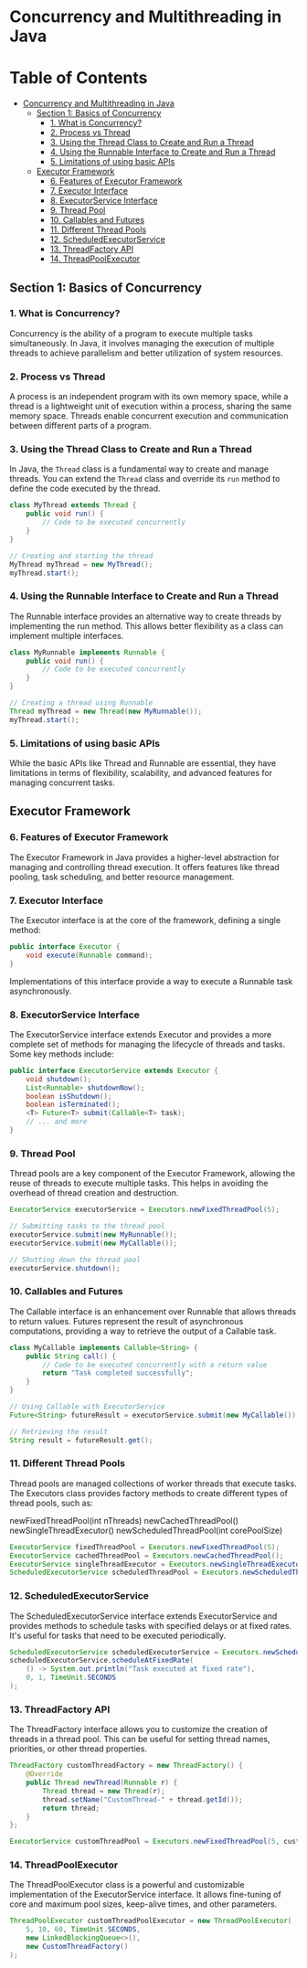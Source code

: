 # Concurrency and Multithreading in Java

# Table of Contents

- [Concurrency and Multithreading in Java](#concurrency-and-multithreading-in-java)
  - [Section 1: Basics of Concurrency](#section-1-basics-of-concurrency)
    - [1. What is Concurrency?](#1-what-is-concurrency)
    - [2. Process vs Thread](#2-process-vs-thread)
    - [3. Using the Thread Class to Create and Run a Thread](#3-using-the-thread-class-to-create-and-run-a-thread)
    - [4. Using the Runnable Interface to Create and Run a Thread](#4-using-the-runnable-interface-to-create-and-run-a-thread)
    - [5. Limitations of using basic APIs](#5-limitations-of-using-basic-apis)
  - [Executor Framework](#executor-framework)
    - [6. Features of Executor Framework](#6-features-of-executor-framework)
    - [7. Executor Interface](#7-executor-interface)
    - [8. ExecutorService Interface](#8-executorservice-interface)
    - [9. Thread Pool](#9-thread-pool)
    - [10. Callables and Futures](#10-callables-and-futures)
    - [11. Different Thread Pools](#11-different-thread-pools)
    - [12. ScheduledExecutorService](#12-scheduledexecutorservice)
    - [13. ThreadFactory API](#13-threadfactory-api)
    - [14. ThreadPoolExecutor](#14-threadpoolexecutor)


## Section 1: Basics of Concurrency

### 1. What is Concurrency?
Concurrency is the ability of a program to execute multiple tasks simultaneously. In Java, it involves managing the execution of multiple threads to achieve parallelism and better utilization of system resources.

### 2. Process vs Thread
A process is an independent program with its own memory space, while a thread is a lightweight unit of execution within a process, sharing the same memory space. Threads enable concurrent execution and communication between different parts of a program.

### 3. Using the Thread Class to Create and Run a Thread
In Java, the `Thread` class is a fundamental way to create and manage threads. You can extend the `Thread` class and override its `run` method to define the code executed by the thread.

```java
class MyThread extends Thread {
    public void run() {
        // Code to be executed concurrently
    }
}

// Creating and starting the thread
MyThread myThread = new MyThread();
myThread.start();
```
### 4. Using the Runnable Interface to Create and Run a Thread
The Runnable interface provides an alternative way to create threads by implementing the run method. This allows better flexibility as a class can implement multiple interfaces.

```java
class MyRunnable implements Runnable {
    public void run() {
        // Code to be executed concurrently
    }
}

// Creating a thread using Runnable
Thread myThread = new Thread(new MyRunnable());
myThread.start();
```

### 5. Limitations of using basic APIs
While the basic APIs like Thread and Runnable are essential, they have limitations in terms of flexibility, scalability, and advanced features for managing concurrent tasks.

## Executor Framework
### 6. Features of Executor Framework
The Executor Framework in Java provides a higher-level abstraction for managing and controlling thread execution. It offers features like thread pooling, task scheduling, and better resource management.

### 7. Executor Interface
The Executor interface is at the core of the framework, defining a single method:

```java
public interface Executor {
    void execute(Runnable command);
}
```
Implementations of this interface provide a way to execute a Runnable task asynchronously.

### 8. ExecutorService Interface
The ExecutorService interface extends Executor and provides a more complete set of methods for managing the lifecycle of threads and tasks. Some key methods include:

```java
public interface ExecutorService extends Executor {
    void shutdown();
    List<Runnable> shutdownNow();
    boolean isShutdown();
    boolean isTerminated();
    <T> Future<T> submit(Callable<T> task);
    // ... and more
}
```

### 9. Thread Pool
Thread pools are a key component of the Executor Framework, allowing the reuse of threads to execute multiple tasks. This helps in avoiding the overhead of thread creation and destruction.

```java
ExecutorService executorService = Executors.newFixedThreadPool(5);

// Submitting tasks to the thread pool
executorService.submit(new MyRunnable());
executorService.submit(new MyCallable());

// Shutting down the thread pool
executorService.shutdown();
```

### 10. Callables and Futures
The Callable interface is an enhancement over Runnable that allows threads to return values. Futures represent the result of asynchronous computations, providing a way to retrieve the output of a Callable task.

```java
class MyCallable implements Callable<String> {
    public String call() {
        // Code to be executed concurrently with a return value
        return "Task completed successfully";
    }
}

// Using Callable with ExecutorService
Future<String> futureResult = executorService.submit(new MyCallable());

// Retrieving the result
String result = futureResult.get();

```

### 11. Different Thread Pools
Thread pools are managed collections of worker threads that execute tasks. The Executors class provides factory methods to create different types of thread pools, such as:

newFixedThreadPool(int nThreads)
newCachedThreadPool()
newSingleThreadExecutor()
newScheduledThreadPool(int corePoolSize)

```java
ExecutorService fixedThreadPool = Executors.newFixedThreadPool(5);
ExecutorService cachedThreadPool = Executors.newCachedThreadPool();
ExecutorService singleThreadExecutor = Executors.newSingleThreadExecutor();
ScheduledExecutorService scheduledThreadPool = Executors.newScheduledThreadPool(3);
```


### 12. ScheduledExecutorService

The ScheduledExecutorService interface extends ExecutorService and provides methods to schedule tasks with specified delays or at fixed rates. It's useful for tasks that need to be executed periodically.

```java
ScheduledExecutorService scheduledExecutorService = Executors.newScheduledThreadPool(1);
scheduledExecutorService.scheduleAtFixedRate(
    () -> System.out.println("Task executed at fixed rate"),
    0, 1, TimeUnit.SECONDS
);
```

### 13. ThreadFactory API

The ThreadFactory interface allows you to customize the creation of threads in a thread pool. This can be useful for setting thread names, priorities, or other thread properties.

```java
ThreadFactory customThreadFactory = new ThreadFactory() {
    @Override
    public Thread newThread(Runnable r) {
        Thread thread = new Thread(r);
        thread.setName("CustomThread-" + thread.getId());
        return thread;
    }
};

ExecutorService customThreadPool = Executors.newFixedThreadPool(5, customThreadFactory);
```

### 14. ThreadPoolExecutor

The ThreadPoolExecutor class is a powerful and customizable implementation of the ExecutorService interface. It allows fine-tuning of core and maximum pool sizes, keep-alive times, and other parameters.

```java
ThreadPoolExecutor customThreadPoolExecutor = new ThreadPoolExecutor(
    5, 10, 60, TimeUnit.SECONDS,
    new LinkedBlockingQueue<>(),
    new CustomThreadFactory()
);
```
